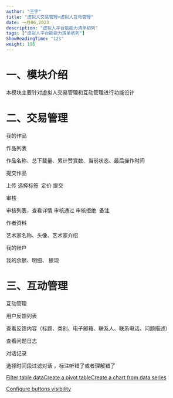 ```yaml
---
author: "王宇"
title: "虚拟人交易管理+虚拟人互动管理"
date: 一月06,2023
description: "虚拟人平台能能力清单初列"
tags: ["虚拟人平台能能力清单初列"]
ShowReadingTime: "12s"
weight: 196
---
```

一、模块介绍
======

本模块主要针对虚拟人交易管理和互动管理进行功能设计

  

二、交易管理
======

我的作品

作品列表

作品名称、总下载量、累计赞赏数、当前状态、最后操作时间

提交作品

上传 选择标签  定价 提交

审核

审核列表，查看详情 审核通过 审核拒绝  备注

作者资料

艺术家名称、头像、艺术家介绍

我的账户

我的余额、明细、 提现

三、互动管理
======

互动管理

用户反馈列表

查看反馈内容（标题、类别、电子邮箱、联系人、联系电话、问题描述）

查看问题日志

  

对话记录

选择时间段过滤对话 ，标注听错了或者理解错了

  

  

  

  

[Filter table data](#)[Create a pivot table](#)[Create a chart from data series](#)

[Configure buttons visibility](/users/tfac-settings.action)
